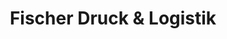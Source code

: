 ---
title: "Fischer Druck & Logistik"
url: /garmisch-partenkirchen/fischer-druck-und-logistik/
shop: Dorfladen
---